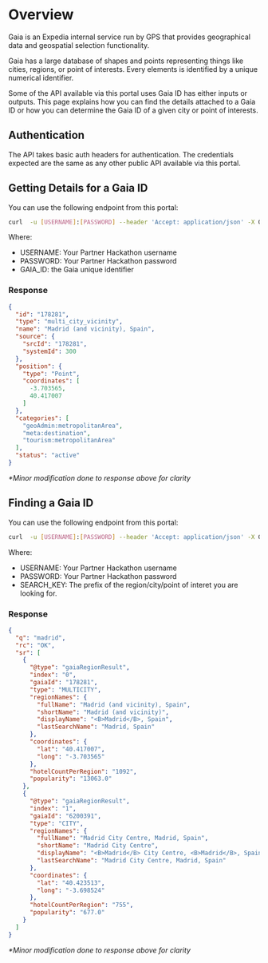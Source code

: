 # Overview

Gaia is an Expedia internal service run by GPS that provides geographical data and geospatial selection functionality.

Gaia has a large database of shapes and points representing things like cities, regions, or point of interests. Every elements is identified by a unique numerical identifier. 

Some of the API available via this portal uses Gaia ID has either inputs or outputs. This page explains how you can find the details attached to a Gaia ID or how you can determine the Gaia ID of a given city or point of interests.

## Authentication

The API takes basic auth headers for authentication. The credentials expected are the same as any other public API available via this portal.

## Getting Details for a Gaia ID

You can use the following endpoint from this portal:

```bash
curl  -u [USERNAME]:[PASSWORD] --header 'Accept: application/json' -X GET 'https://services.expediapartnercentral.com/gaia/search/id/[GAIA_ID]'
```

Where:

- USERNAME: Your Partner Hackathon username
- PASSWORD: Your Partner Hackathon password
- GAIA_ID: the Gaia unique identifier

### Response

```json
{
  "id": "178281",
  "type": "multi_city_vicinity",
  "name": "Madrid (and vicinity), Spain",
  "source": {
    "srcId": "178281",
    "systemId": 300
  },
  "position": {
    "type": "Point",
    "coordinates": [
      -3.703565,
      40.417007
    ]
  },
  "categories": [
    "geoAdmin:metropolitanArea",
    "meta:destination",
    "tourism:metropolitanArea"
  ],
  "status": "active"
}
```
_*Minor modification done to response above for clarity_


## Finding a Gaia ID

You can use the following endpoint from this portal:

```bash
curl  -u [USERNAME]:[PASSWORD] --header 'Accept: application/json' -X GET 'https://services.expediapartnercentral.com/gaia/search/name/[SEARCH_KEY]'
```

Where:

- USERNAME: Your Partner Hackathon username
- PASSWORD: Your Partner Hackathon password
- SEARCH_KEY: The prefix of the region/city/point of interet you are looking for.

### Response

```json
{
  "q": "madrid",
  "rc": "OK",
  "sr": [
    {
      "@type": "gaiaRegionResult",
      "index": "0",
      "gaiaId": "178281",
      "type": "MULTICITY",
      "regionNames": {
        "fullName": "Madrid (and vicinity), Spain",
        "shortName": "Madrid (and vicinity)",
        "displayName": "<B>Madrid</B>, Spain",
        "lastSearchName": "Madrid, Spain"
      },
      "coordinates": {
        "lat": "40.417007",
        "long": "-3.703565"
      },
      "hotelCountPerRegion": "1092",
      "popularity": "13063.0"
    },
    {
      "@type": "gaiaRegionResult",
      "index": "1",
      "gaiaId": "6200391",
      "type": "CITY",
      "regionNames": {
        "fullName": "Madrid City Centre, Madrid, Spain",
        "shortName": "Madrid City Centre",
        "displayName": "<B>Madrid</B> City Centre, <B>Madrid</B>, Spain",
        "lastSearchName": "Madrid City Centre, Madrid, Spain"
      },
      "coordinates": {
        "lat": "40.423513",
        "long": "-3.698524"
      },
      "hotelCountPerRegion": "755",
      "popularity": "677.0"
    }
  ]
}
```
_*Minor modification done to response above for clarity_
